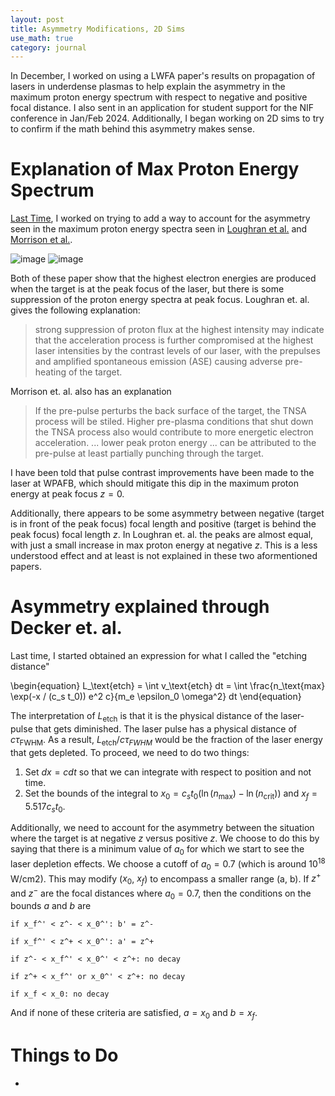```yaml
---
layout: post
title: Asymmetry Modifications, 2D Sims
use_math: true
category: journal
---
```

In December, I worked on using a LWFA paper's results on propagation of lasers in underdense plasmas to help explain the asymmetry in the maximum proton energy spectrum with respect to negative and positive focal distance. I also sent in an application for student support for the NIF conference in Jan/Feb 2024. Additionally, I began working on 2D sims to try to confirm if the math behind this asymmetry makes sense. 

# Explanation of Max Proton Energy Spectrum
[Last Time](https://ronak-n-desai.github.io/23aut4/), I worked 
on trying to add a way to account for the asymmetry seen in the maximum proton energy spectra seen in 
[Loughran et al.](https://www.cambridge.org/core/journals/high-power-laser-science-and-engineering/article/automated-control-and-optimization-of-laserdriven-ion-acceleration/067E7D12CC7461E51E51B426BC7BDC40) 
and [Morrison et al.](https://iopscience.iop.org/article/10.1088/1367-2630/aaa8d1).

![image](https://github.com/ronak-n-desai/ronak-n-desai.github.io/assets/98538788/42e9b61c-53c7-4985-aff1-abb4ab400ca4)
![image](https://github.com/ronak-n-desai/ronak-n-desai.github.io/assets/98538788/779a361a-350f-465b-9176-3e8f57fb5a5c)

Both of these paper show that the highest electron energies are produced when the target is at the peak focus of the laser, but there is some suppression of the proton energy spectra at peak focus. Loughran et. al. gives the following explanation:
> strong suppression of proton flux at the highest intensity may indicate that the acceleration process is further compromised at the highest laser intensities by the contrast levels of our laser, with the prepulses and amplified spontaneous emission (ASE) causing adverse pre-heating of the target.

Morrison et. al. also has an explanation
> If the pre-pulse perturbs the back surface of the target, the TNSA process will be stiled. Higher pre-plasma conditions that shut down the TNSA process also would contribute to more energetic electron acceleration. ... lower peak proton energy ... can be attributed to the pre-pulse at least partially punching through the target. 

I have been told that pulse contrast improvements have been made to the laser at WPAFB, which should mitigate this dip in the maximum proton energy at peak focus $z=0$.

Additionally, there appears to be some asymmetry between negative (target is in front of the peak focus) focal length and positive (target is behind the peak focus) focal length $z$. In Loughran et. al. the peaks are almost equal, with just a small increase in max proton energy at negative $z$. This is a less understood effect and at least is not explained in these two aformentioned papers. 

# Asymmetry explained through Decker et. al. 
Last time, I started obtained an expression for what I called the "etching distance"

\begin{equation}
L_\text{etch} = \int v_\text{etch} dt = \int \frac{n_\text{max} \exp(-x / (c_s t_0)) e^2 c}{m_e \epsilon_0 \omega^2} dt
\end{equation}

The interpretation of $L_\text{etch}$ is that it is the physical distance of the laser-pulse that gets diminished. The laser pulse has a physical distance of $c \tau_\text{FWHM}$. As a result, $L_\text{etch}/c \tau_{FWHM}$ would be the fraction of the laser energy that gets depleted. To proceed, we need to do two things:

1. Set $dx = c dt$ so that we can integrate with respect to position and not time.
2. Set the bounds of the integral to $x_0 = c_s t_0 ( \ln(n_\text{max}) - \ln(n_\text{crit}) )$ and $x_f = 5.517 c_s t_0$.

Additionally, we need to account for the asymmetry between the situation where the target is at negative $z$ versus positive $z$. We choose to do this by saying that there is a minimum value of $a_0$ for which we start to see the laser depletion effects. We choose a cutoff of $a_0 = 0.7$ (which is around $10^{18}$ W/cm2). This may modify ($x_0$, $x_f$) to encompass a smaller range (a, b). If $z^+$ and $z^-$ are the focal distances where $a_0 = 0.7$, then the conditions on the bounds $a$ and $b$ are

`if x_f^' < z^- < x_0^': b' = z^-`

`if x_f^' < z^+ < x_0^': a' = z^+`

`if z^- < x_f^' < x_0^' < z^+: no decay`

`if z^+ < x_f^' or x_0^' < z^+: no decay`

`if x_f < x_0: no decay`

And if none of these criteria are satisfied, $a = x_0$ and $b = x_f$. 

# Things to Do
- 
